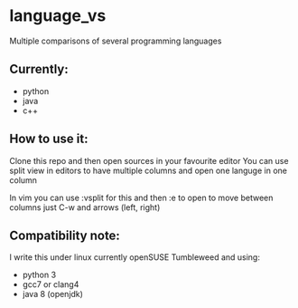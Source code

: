 # language_vs
Multiple comparisons of several programming languages

Currently:
----------
- python
- java
- c++

How to use it:
--------------
Clone this repo and then open sources in your favourite editor
You can use split view in editors to have multiple columns and open one languge in one column

In vim you can use :vsplit for this and then :e to open
to move between columns just C-w and arrows (left, right)

Compatibility note:
------------------
I write this under linux currently openSUSE Tumbleweed and using:
- python 3
- gcc7 or clang4
- java 8 (openjdk) 
